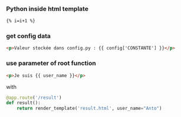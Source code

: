 ### Python inside html template
```html
{% i=i+1 %}
```

### get config data
```html
<p>Valeur stockée dans config.py : {{ config['CONSTANTE'] }}</p>
```

### use parameter of root function
```html
<p>Je suis {{ user_name }}</p>
```

with
```py
@app.route('/result')
def result():
    return render_template('result.html', user_name="Anto")
```